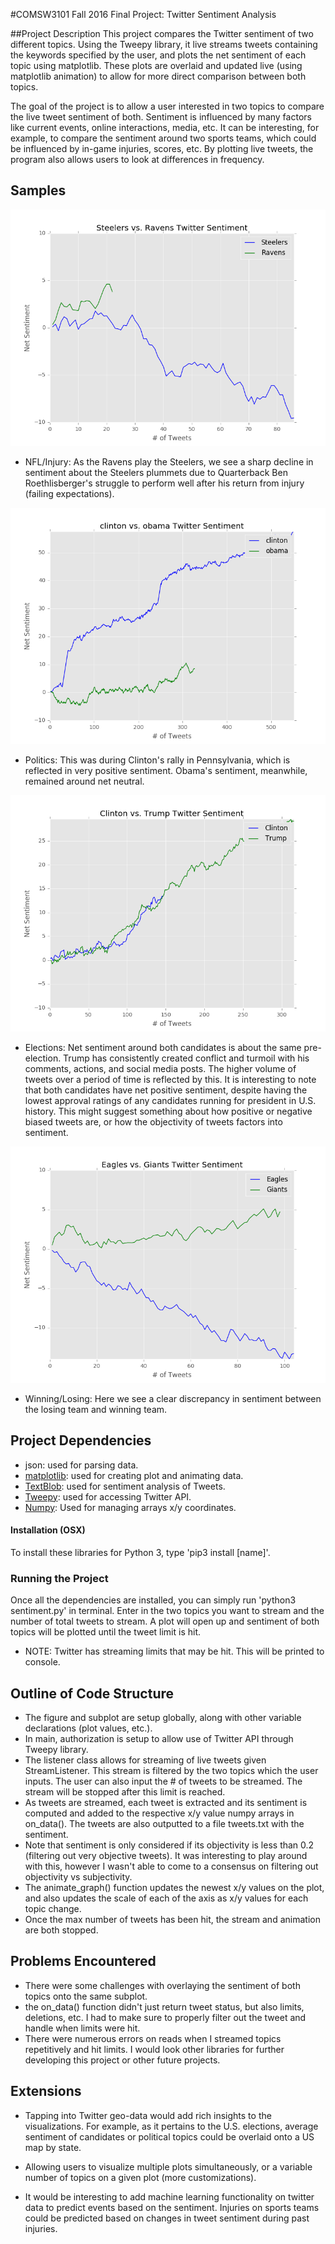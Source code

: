 #COMSW3101 Fall 2016 Final Project: Twitter Sentiment Analysis

##Project Description
This project compares the Twitter sentiment of two different topics. Using the Tweepy library, it live streams tweets containing the keywords specified by the user, and plots the net sentiment of each topic using matplotlib. These plots are overlaid and updated live (using matplotlib animation) to allow for more direct comparison between both topics.

The goal of the project is to allow a user interested in two topics to compare the live tweet sentiment of both. Sentiment is influenced by many factors like current events, online interactions, media, etc. It can be interesting, for example, to compare the sentiment around two sports teams, which could be influenced by in-game injuries, scores, etc. By plotting live tweets, the program also allows users to look at differences in frequency.

## Samples
![Alt text](img/Steelers_Ravens.png)
+ NFL/Injury: As the Ravens play the Steelers, we see a sharp decline in sentiment about the Steelers plummets due to Quarterback Ben Roethlisberger's struggle to perform well after his return from injury (failing expectations).

![Alt text](img/Clinton_Obama.png)
+ Politics: This was during Clinton's rally in Pennsylvania, which is reflected in very positive sentiment. Obama's sentiment, meanwhile, remained around net neutral.

![Alt text](img/Clinton_Trump.png)
+ Elections: Net sentiment around both candidates is about the same pre-election. Trump has consistently created conflict and turmoil with his comments, actions, and social media posts. The higher volume of tweets over a period of time is reflected by this. It is interesting to note that both candidates have net positive sentiment, despite having the lowest approval ratings of any candidates running for president in U.S. history. This might suggest something about how positive or negative biased tweets are, or how the objectivity of tweets factors into sentiment.

![Alt text](img/Eagles_Giants.png)
+ Winning/Losing: Here we see a clear discrepancy in sentiment between the losing team and winning team.

## Project Dependencies
+ json: used for parsing data.
+ [matplotlib](www.matplotlib.org): used for creating plot and animating data.
+ [TextBlob](http://textblob.readthedocs.io/en/dev/index.html): used for sentiment analysis of Tweets.
+ [Tweepy](www.tweepy.org): used for accessing Twitter API.
+ [Numpy](www.numpy.org): Used for managing arrays  x/y coordinates.

#### Installation (OSX)
To install these libraries for Python 3, type 'pip3 install [name]'.

### Running the Project
Once all the dependencies are installed, you can simply run 'python3 sentiment.py' in terminal.
Enter in the two topics you want to stream and the number of total tweets to stream.
A plot will open up and sentiment of both topics will be plotted until the tweet limit is hit.
+ NOTE: Twitter has streaming limits that may be hit. This will be printed to console.

## Outline of Code Structure
+ The figure and subplot are setup globally, along with other variable declarations (plot values, etc.).
+ In main, authorization is setup to allow use of Twitter API through Tweepy library.
+ The listener class allows for streaming of live tweets given StreamListener. This stream is filtered by the two topics which the user inputs. The user can also input the # of tweets to be streamed. The stream will be stopped after this limit is reached.
+ As tweets are streamed, each tweet is extracted and its sentiment is computed and added to the respective x/y value numpy arrays in on_data(). The tweets are also outputted to a file tweets.txt with the sentiment.
+ Note that sentiment is only considered if its objectivity is less than 0.2 (filtering out very objective tweets). It was interesting to play around with this, however I wasn't able to come to a consensus on filtering out objectivity vs subjectivity.
+ The animate_graph() function updates the newest x/y values on the plot, and also updates the scale of each of the axis as x/y values for each topic change.
+ Once the max number of tweets has been hit, the stream and animation are both stopped.

## Problems Encountered
+ There were some challenges with overlaying the sentiment of both topics onto the same subplot.
+ the on_data() function didn't just return tweet status, but also limits, deletions, etc. I had to make sure to properly filter out the tweet and handle when limits were hit.
+ There were numerous errors on reads when I streamed topics repetitively and hit limits. I would look other libraries for further developing this project or other future projects.

## Extensions
+ Tapping into Twitter geo-data would add rich insights to the visualizations. For example, as it pertains to the U.S. elections, average sentiment of candidates or political topics could be overlaid onto a US map by state.

+ Allowing users to visualize multiple plots simultaneously, or a variable number of topics on a given plot (more customizations).

+ It would be interesting to add machine learning functionality on twitter data to predict events based on the sentiment. Injuries on sports teams could be predicted based on changes in tweet sentiment during past injuries.
